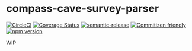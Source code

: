 # compass-cave-survey-parser

[![CircleCI](https://circleci.com/gh/jedwards1211/compass-cave-survey-parser.svg?style=svg)](https://circleci.com/gh/jedwards1211/compass-cave-survey-parser)
[![Coverage Status](https://codecov.io/gh/jedwards1211/compass-cave-survey-parser/branch/master/graph/badge.svg)](https://codecov.io/gh/jedwards1211/compass-cave-survey-parser)
[![semantic-release](https://img.shields.io/badge/%20%20%F0%9F%93%A6%F0%9F%9A%80-semantic--release-e10079.svg)](https://github.com/semantic-release/semantic-release)
[![Commitizen friendly](https://img.shields.io/badge/commitizen-friendly-brightgreen.svg)](http://commitizen.github.io/cz-cli/)
[![npm version](https://badge.fury.io/js/compass-cave-survey-parser.svg)](https://badge.fury.io/js/compass-cave-survey-parser)

WIP

